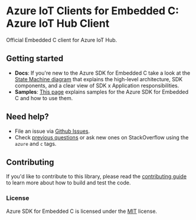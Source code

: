 # Azure IoT Clients for Embedded C: Azure IoT Hub Client

Official Embedded C client for Azure IoT Hub.

## Getting started

- **Docs**: If you're new to the Azure SDK for Embedded C take a look at the [State Machine diagram](https://github.com/Azure/azure-sdk-for-c/blob/master/sdk/iot/doc/mqtt_state_machine.md#device-provisioning-service) that explains the high-level architecture, SDK components, and a clear view of SDK x Application responsibilities. 
- **Samples**: [This page](https://github.com/Azure/azure-sdk-for-c/tree/master/sdk/iot/hub/samples) explains samples for the Azure SDK for Embedded C and how to use them.

## Need help?

* File an issue via [Github Issues](https://github.com/Azure/azure-sdk-for-c/issues/new/choose).
* Check [previous questions](https://stackoverflow.com/questions/tagged/azure+c) or ask new ones on StackOverflow using
  the `azure` and `c` tags.

## Contributing

If you'd like to contribute to this library, please read the [contributing guide][azure_sdk_for_c_contributing] to learn more about how to build and test the code.

### License

Azure SDK for Embedded C is licensed under the [MIT][azure_sdk_for_c_license] license.

<!-- LINKS -->
[azure_sdk_for_c_contributing]: https://github.com/Azure/azure-sdk-for-c/blob/master/CONTRIBUTING.md
[azure_sdk_for_c_license]: https://github.com/Azure/azure-sdk-for-c/blob/master/LICENSE
